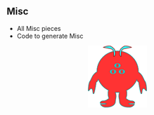 ## Misc

- All Misc pieces
- Code to generate Misc

<p align="center">
  <img src="example.png" width="134"
	alt="Red Misc with forked hand and feet, two antennas and three eyes, with the shape of a triangle pointing to top" />
</p>

